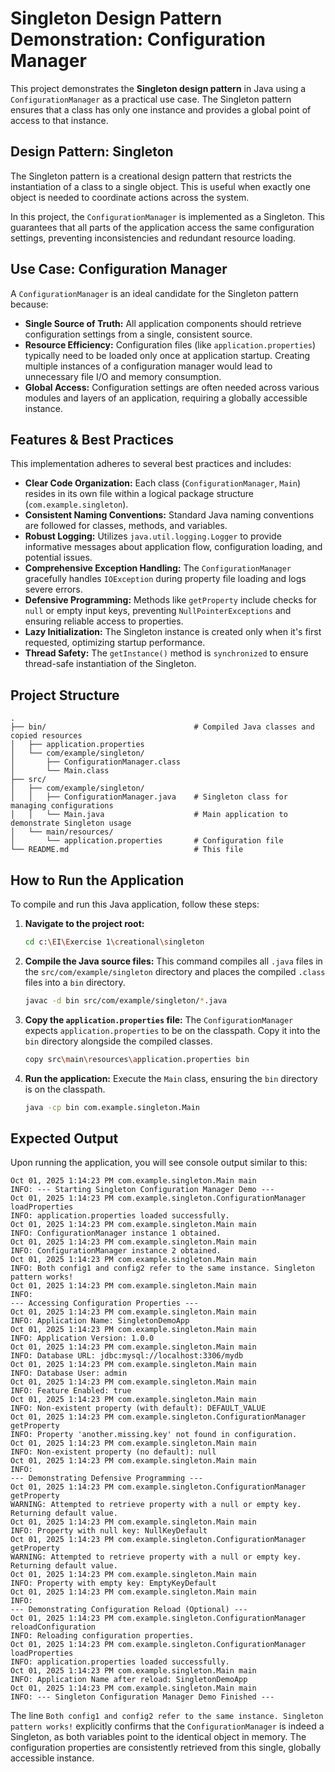 # Singleton Design Pattern Demonstration: Configuration Manager

This project demonstrates the **Singleton design pattern** in Java using a `ConfigurationManager` as a practical use case. The Singleton pattern ensures that a class has only one instance and provides a global point of access to that instance.

## Design Pattern: Singleton

The Singleton pattern is a creational design pattern that restricts the instantiation of a class to a single object. This is useful when exactly one object is needed to coordinate actions across the system.

In this project, the `ConfigurationManager` is implemented as a Singleton. This guarantees that all parts of the application access the same configuration settings, preventing inconsistencies and redundant resource loading.

## Use Case: Configuration Manager

A `ConfigurationManager` is an ideal candidate for the Singleton pattern because:
*   **Single Source of Truth:** All application components should retrieve configuration settings from a single, consistent source.
*   **Resource Efficiency:** Configuration files (like `application.properties`) typically need to be loaded only once at application startup. Creating multiple instances of a configuration manager would lead to unnecessary file I/O and memory consumption.
*   **Global Access:** Configuration settings are often needed across various modules and layers of an application, requiring a globally accessible instance.

## Features & Best Practices

This implementation adheres to several best practices and includes:

*   **Clear Code Organization:** Each class (`ConfigurationManager`, `Main`) resides in its own file within a logical package structure (`com.example.singleton`).
*   **Consistent Naming Conventions:** Standard Java naming conventions are followed for classes, methods, and variables.
*   **Robust Logging:** Utilizes `java.util.logging.Logger` to provide informative messages about application flow, configuration loading, and potential issues.
*   **Comprehensive Exception Handling:** The `ConfigurationManager` gracefully handles `IOException` during property file loading and logs severe errors.
*   **Defensive Programming:** Methods like `getProperty` include checks for `null` or empty input keys, preventing `NullPointerExceptions` and ensuring reliable access to properties.
*   **Lazy Initialization:** The Singleton instance is created only when it's first requested, optimizing startup performance.
*   **Thread Safety:** The `getInstance()` method is `synchronized` to ensure thread-safe instantiation of the Singleton.

## Project Structure

```
.
├── bin/                                 # Compiled Java classes and copied resources
│   ├── application.properties
│   └── com/example/singleton/
│       ├── ConfigurationManager.class
│       └── Main.class
├── src/
│   ├── com/example/singleton/
│   │   ├── ConfigurationManager.java    # Singleton class for managing configurations
│   │   └── Main.java                    # Main application to demonstrate Singleton usage
│   └── main/resources/
│       └── application.properties       # Configuration file
└── README.md                            # This file
```

## How to Run the Application

To compile and run this Java application, follow these steps:

1.  **Navigate to the project root:**
    ```bash
    cd c:\EI\Exercise 1\creational\singleton
    ```

2.  **Compile the Java source files:**
    This command compiles all `.java` files in the `src/com/example/singleton` directory and places the compiled `.class` files into a `bin` directory.
    ```bash
    javac -d bin src/com/example/singleton/*.java
    ```

3.  **Copy the `application.properties` file:**
    The `ConfigurationManager` expects `application.properties` to be on the classpath. Copy it into the `bin` directory alongside the compiled classes.
    ```bash
    copy src\main\resources\application.properties bin
    ```

4.  **Run the application:**
    Execute the `Main` class, ensuring the `bin` directory is on the classpath.
    ```bash
    java -cp bin com.example.singleton.Main
    ```

## Expected Output

Upon running the application, you will see console output similar to this:

```
Oct 01, 2025 1:14:23 PM com.example.singleton.Main main
INFO: --- Starting Singleton Configuration Manager Demo ---
Oct 01, 2025 1:14:23 PM com.example.singleton.ConfigurationManager loadProperties
INFO: application.properties loaded successfully.
Oct 01, 2025 1:14:23 PM com.example.singleton.Main main
INFO: ConfigurationManager instance 1 obtained.
Oct 01, 2025 1:14:23 PM com.example.singleton.Main main
INFO: ConfigurationManager instance 2 obtained.
Oct 01, 2025 1:14:23 PM com.example.singleton.Main main
INFO: Both config1 and config2 refer to the same instance. Singleton pattern works!
Oct 01, 2025 1:14:23 PM com.example.singleton.Main main
INFO:
--- Accessing Configuration Properties ---
Oct 01, 2025 1:14:23 PM com.example.singleton.Main main
INFO: Application Name: SingletonDemoApp
Oct 01, 2025 1:14:23 PM com.example.singleton.Main main
INFO: Application Version: 1.0.0
Oct 01, 2025 1:14:23 PM com.example.singleton.Main main
INFO: Database URL: jdbc:mysql://localhost:3306/mydb
Oct 01, 2025 1:14:23 PM com.example.singleton.Main main
INFO: Database User: admin
Oct 01, 2025 1:14:23 PM com.example.singleton.Main main
INFO: Feature Enabled: true
Oct 01, 2025 1:14:23 PM com.example.singleton.Main main
INFO: Non-existent property (with default): DEFAULT_VALUE
Oct 01, 2025 1:14:23 PM com.example.singleton.ConfigurationManager getProperty
INFO: Property 'another.missing.key' not found in configuration.
Oct 01, 2025 1:14:23 PM com.example.singleton.Main main
INFO: Non-existent property (no default): null
Oct 01, 2025 1:14:23 PM com.example.singleton.Main main
INFO:
--- Demonstrating Defensive Programming ---
Oct 01, 2025 1:14:23 PM com.example.singleton.ConfigurationManager getProperty
WARNING: Attempted to retrieve property with a null or empty key. Returning default value.
Oct 01, 2025 1:14:23 PM com.example.singleton.Main main
INFO: Property with null key: NullKeyDefault
Oct 01, 2025 1:14:23 PM com.example.singleton.ConfigurationManager getProperty
WARNING: Attempted to retrieve property with a null or empty key. Returning default value.
Oct 01, 2025 1:14:23 PM com.example.singleton.Main main
INFO: Property with empty key: EmptyKeyDefault
Oct 01, 2025 1:14:23 PM com.example.singleton.Main main
INFO:
--- Demonstrating Configuration Reload (Optional) ---
Oct 01, 2025 1:14:23 PM com.example.singleton.ConfigurationManager reloadConfiguration
INFO: Reloading configuration properties.
Oct 01, 2025 1:14:23 PM com.example.singleton.ConfigurationManager loadProperties
INFO: application.properties loaded successfully.
Oct 01, 2025 1:14:23 PM com.example.singleton.Main main
INFO: Application Name after reload: SingletonDemoApp
Oct 01, 2025 1:14:23 PM com.example.singleton.Main main
INFO: --- Singleton Configuration Manager Demo Finished ---
```

The line `Both config1 and config2 refer to the same instance. Singleton pattern works!` explicitly confirms that the `ConfigurationManager` is indeed a Singleton, as both variables point to the identical object in memory. The configuration properties are consistently retrieved from this single, globally accessible instance.
